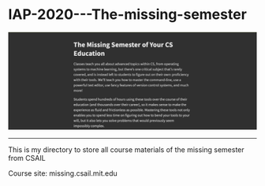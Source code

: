 # IAP-2020---The-missing-semester
<img src = "https://raw.githubusercontent.com/lehoangan2906/IAP-2020---The-missing-semester/main/thumb.png">

---------------------------------------------------------------------------------------

This is my directory to store all course materials of the missing semester from CSAIL

Course site: missing.csail.mit.edu
